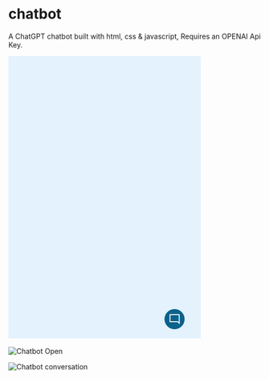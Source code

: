 # chatbot

A ChatGPT chatbot built with html, css &amp; javascript, Requires an OPENAI Api Key.

![Chatbot toggle button](https://github.com/Apollo013/chatbot/blob/master/screenshots/chatbot-toggle.png)

![Chatbot Open](https://github.com/Apollo013/chatbot/blob/master/screenshots/chatbot-oprn.png)

![Chatbot conversation](https://github.com/Apollo013/chatbot/blob/master/screenshots/chatbot-chatbot-conversation.png)
